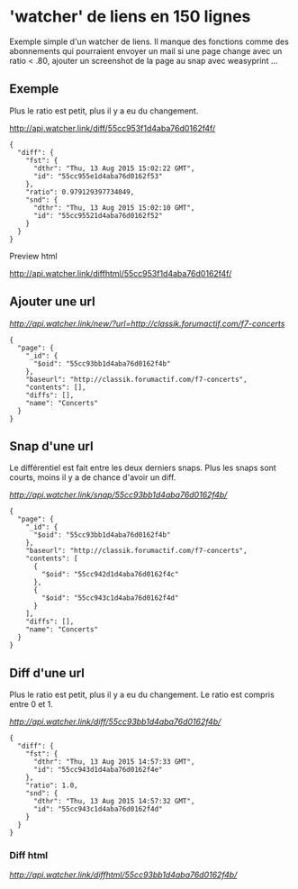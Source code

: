 # 'watcher' de liens en 150 lignes

Exemple simple d'un watcher de liens. Il manque des fonctions comme des abonnements 
qui pourraient envoyer un mail si une page change avec un ratio < .80, ajouter un 
screenshot de la page au snap avec weasyprint ...

## Exemple

Plus le ratio est petit, plus il y a eu du changement.

http://api.watcher.link/diff/55cc953f1d4aba76d0162f4f/

```
{
  "diff": {
    "fst": {
      "dthr": "Thu, 13 Aug 2015 15:02:22 GMT", 
      "id": "55cc955e1d4aba76d0162f53"
    }, 
    "ratio": 0.979129397734049, 
    "snd": {
      "dthr": "Thu, 13 Aug 2015 15:02:10 GMT", 
      "id": "55cc95521d4aba76d0162f52"
    }
  }
}
```

Preview html

http://api.watcher.link/diffhtml/55cc953f1d4aba76d0162f4f/

## Ajouter une url

*http://api.watcher.link/new/?url=http://classik.forumactif.com/f7-concerts*

```
{
  "page": {
    "_id": {
      "$oid": "55cc93bb1d4aba76d0162f4b"
    }, 
    "baseurl": "http://classik.forumactif.com/f7-concerts", 
    "contents": [], 
    "diffs": [], 
    "name": "Concerts"
  }
}
```

## Snap d'une url

Le différentiel est fait entre les deux derniers snaps. 
Plus les snaps sont courts, moins il y a de chance d'avoir un diff.

*http://api.watcher.link/snap/55cc93bb1d4aba76d0162f4b/*

```
{
  "page": {
    "_id": {
      "$oid": "55cc93bb1d4aba76d0162f4b"
    }, 
    "baseurl": "http://classik.forumactif.com/f7-concerts", 
    "contents": [
      {
        "$oid": "55cc942d1d4aba76d0162f4c"
      }, 
      {
        "$oid": "55cc943c1d4aba76d0162f4d"
      }
    ], 
    "diffs": [], 
    "name": "Concerts"
  }
}
```

## Diff d'une url

Plus le ratio est petit, plus il y a eu du changement. Le ratio est compris entre 0 et 1.

*http://api.watcher.link/diff/55cc93bb1d4aba76d0162f4b/*

```
{
  "diff": {
    "fst": {
      "dthr": "Thu, 13 Aug 2015 14:57:33 GMT", 
      "id": "55cc943d1d4aba76d0162f4e"
    }, 
    "ratio": 1.0, 
    "snd": {
      "dthr": "Thu, 13 Aug 2015 14:57:32 GMT", 
      "id": "55cc943c1d4aba76d0162f4d"
    }
  }
}
```

### Diff html

*http://api.watcher.link/diffhtml/55cc93bb1d4aba76d0162f4b/*